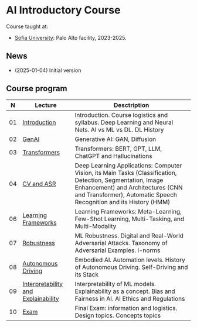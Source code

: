 # AI Introductory Course
Course taught at:
* [Sofia University](https://www.sofia.edu): Palo Alto facility, 2023-2025.

## News
* (2025-01-04) Initial version

## Course program
| N  | Lecture       | Desctription                                 | 
| -- | ------------- | -------------                                | 
| 01 | [Introduction](/lectures/lecture_ai_01.pdf)    | Introduction. Course logistics and syllabus. Deep Learning and Neural Nets. AI vs ML vs DL. DL History |
| 02 | [GenAI](/lectures/lecture_ai_02.pdf)    | Generative AI: GAN, Diffusion |
| 03 | [Transformers](/lectures/lecture_ai_03.pdf)    | Transformers: BERT, GPT, LLM, ChatGPT and Hallucinations |
| 04 | [CV and ASR](/lectures/lecture_ai_04.pdf)    | Deep Learning Applications: Computer Vision, its Main Tasks (Classification, Detection, Segmentation, Image Enhancement) and Architectures (CNN and Transformer), Automatic Speech Recognition and its History (HMM) |
| 06 | [Learning Frameworks](/lectures/lecture_ai_06.pdf)    | Learning Frameworks: Meta-Learning, Few-Shot Learning, Multi-Tasking, and Multi-Modality |
| 07 | [Robustness](/lectures/lecture_ai_07.pdf)    | ML Robustness. Digital and Real-World Adversarial Attacks. Taxonomy of Adversarial Examples. l-norms  |
| 08 | [Autonomous Driving](/lectures/lecture_ai_08.pdf)    | Embodied AI. Automation levels. History of Autonomous Driving. Self-Driving and its Stack  |
| 09 | [Interpretability and Explainability](/lectures/lecture_ai_09.pdf)    | Interpretability of ML models. Explainability as a concept. Bias and Fairness in AI. AI Ethics and Regulations |
| 10 | [Exam](/lectures/lecture_ai_10.pdf)    | Final Exam: information and logistics. Design topics. Concepts topics |

